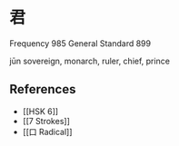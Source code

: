 # 君
Frequency 985
General Standard 899

jūn
sovereign, monarch, ruler, chief, prince

## References
- [[HSK 6]]
- [[7 Strokes]]
- [[口 Radical]]